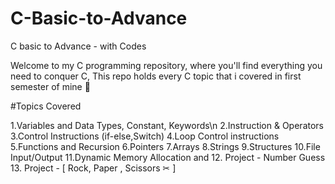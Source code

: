 # C-Basic-to-Advance
C basic to Advance - with Codes

Welcome to my C programming repository, where you'll find everything you need to conquer C, This repo holds every C topic that i covered in first semester of mine 🚀

#Topics Covered


1.Variables and Data Types, Constant, Keywords\n
2.Instruction & Operators
3.Control Instructions (if-else,Switch)
4.Loop Control instructions
5.Functions and Recursion
6.Pointers 
7.Arrays
8.Strings
9.Structures
10.File Input/Output
11.Dynamic Memory Allocation
and
12. Project - Number Guess
13. Project - [ Rock, Paper , Scissors ✂ ]
